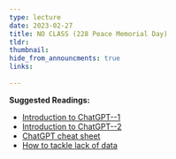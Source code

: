 ```yaml
---
type: lecture
date: 2023-02-27
title: NO CLASS (228 Peace Memorial Day)
tldr: 
thumbnail: 
hide_from_announcments: true
links: 
      
---
```

**Suggested Readings:**
- [Introduction to ChatGPT--1](https://www.youtube.com/watch?v=kexXNAWvugg&ab_channel=Yen-LungTsai)
- [Introduction to ChatGPT--2](https://www.youtube.com/watch?v=yiY4nPOzJEg&list=PLJV_el3uVTsOePyfmkfivYZ7Rqr2nMk3W&ab_channel=Hung-yiLee)
- [ChatGPT cheat sheet](https://www.explainthis.io/zh-hant/chatgpt)
- [How to tackle lack of data](https://data-science-blog.com/blog/2023/02/23/how-to-tackle-lack-of-data-an-overview-of-transfer-learning-and-fine-tuning/)
